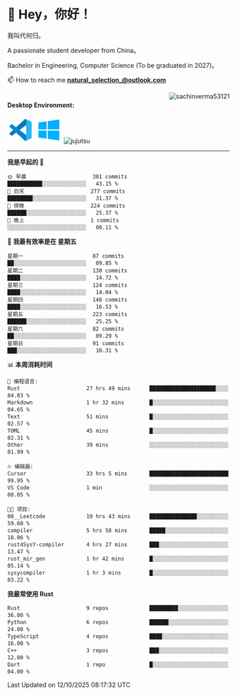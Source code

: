 # 👋 Hey，你好！

我叫代何归。

A passionate student developer from China。

Bachelor in Engineering, Computer Science (To be graduated in 2027)。

📫 How to reach me **natural_selection_@outlook.com**

<div style="display: flex; justify-content: space-between; align-items: flex-start;">
  <div>
    <h4>Desktop Environment: </h4>
    <span>
      <img style="margin: auto;" src="https://raw.githubusercontent.com/sachinverma53121/sachinverma53121/master/icons/vsc.png" alt=vs width="60" height="60"/>
      <img style="margin: auto;" src="https://raw.githubusercontent.com/sachinverma53121/sachinverma53121/master/icons/win10.png" alt=windows10 width="60" height="60"/>
      <img style="margin: auto;" src="https://img2023.cnblogs.com/blog/3292968/202505/3292968-20250515084111916-1835883071.png" alt=jujutsu width="60" height="60"/>
    </span>
  </div>
  <div>
    <img style="margin: auto;" src=https://github-readme-stats.vercel.app/api?username=Natural-selection1&show_icons=true alt=sachinverma53121 />
  </div>
</div>

---

<!--START_SECTION:waka-->
**我是早起的 🐤** 

```text
🌞 早晨                     381 commits         ███████████░░░░░░░░░░░░░░   43.15 % 
🌆 白天                     277 commits         ████████░░░░░░░░░░░░░░░░░   31.37 % 
🌃 傍晚                     224 commits         ██████░░░░░░░░░░░░░░░░░░░   25.37 % 
🌙 晚上                     1 commits           ░░░░░░░░░░░░░░░░░░░░░░░░░   00.11 % 
```
📅 **我最有效率是在 星期五** 

```text
星期一                      87 commits          ██░░░░░░░░░░░░░░░░░░░░░░░   09.85 % 
星期二                      130 commits         ████░░░░░░░░░░░░░░░░░░░░░   14.72 % 
星期三                      124 commits         ████░░░░░░░░░░░░░░░░░░░░░   14.04 % 
星期四                      146 commits         ████░░░░░░░░░░░░░░░░░░░░░   16.53 % 
星期五                      223 commits         ██████░░░░░░░░░░░░░░░░░░░   25.25 % 
星期六                      82 commits          ██░░░░░░░░░░░░░░░░░░░░░░░   09.29 % 
星期日                      91 commits          ███░░░░░░░░░░░░░░░░░░░░░░   10.31 % 
```


📊 **本周消耗时间** 

```text
💬 编程语言: 
Rust                     27 hrs 49 mins      █████████████████████░░░░   84.03 % 
Markdown                 1 hr 32 mins        █░░░░░░░░░░░░░░░░░░░░░░░░   04.65 % 
Text                     51 mins             █░░░░░░░░░░░░░░░░░░░░░░░░   02.57 % 
TOML                     45 mins             █░░░░░░░░░░░░░░░░░░░░░░░░   02.31 % 
Other                    39 mins             ░░░░░░░░░░░░░░░░░░░░░░░░░   01.99 % 

🔥 编辑器: 
Cursor                   33 hrs 5 mins       █████████████████████████   99.95 % 
VS Code                  1 min               ░░░░░░░░░░░░░░░░░░░░░░░░░   00.05 % 

🐱‍💻 项目: 
00__Leetcode             19 hrs 43 mins      ███████████████░░░░░░░░░░   59.60 % 
compiler                 5 hrs 58 mins       █████░░░░░░░░░░░░░░░░░░░░   18.06 % 
rust4SysY-compiler       4 hrs 27 mins       ███░░░░░░░░░░░░░░░░░░░░░░   13.47 % 
rust_mir_gen             1 hr 42 mins        █░░░░░░░░░░░░░░░░░░░░░░░░   05.14 % 
sysycompiler             1 hr 3 mins         █░░░░░░░░░░░░░░░░░░░░░░░░   03.22 % 
```

**我最常使用 Rust** 

```text
Rust                     9 repos             █████████░░░░░░░░░░░░░░░░   36.00 % 
Python                   6 repos             ██████░░░░░░░░░░░░░░░░░░░   24.00 % 
TypeScript               4 repos             ████░░░░░░░░░░░░░░░░░░░░░   16.00 % 
C++                      3 repos             ███░░░░░░░░░░░░░░░░░░░░░░   12.00 % 
Dart                     1 repo              █░░░░░░░░░░░░░░░░░░░░░░░░   04.00 % 
```




 Last Updated on 12/10/2025 08:17:32 UTC
<!--END_SECTION:waka-->
